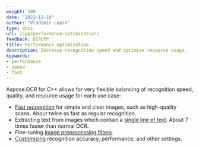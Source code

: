 ```yaml
---
weight: 100
date: "2022-12-10"
author: "Vladimir Lapin"
type: docs
url: /cpp/performance-optimization/
feedback: OCRCPP
title: Performance optimization
description: Increase recognition speed and optimize resource usage.
keywords:
- performance
- speed
- fast
---
```


Aspose.OCR for C++ allows for very flexible balancing of recognition speed, quality, and resource usage for each use case:

- [Fast recognition](/ocr/cpp/fast-recognition/) for simple and clear images, such as high-quality scans. About twice as fast as regular recognition.
- Extracting text from images which contain a [single line of text](/ocr/cpp/recognize-single-line/). About 7 times faster than normal OCR.
- Fine-tuning [image preprocessing filters](/ocr/cpp/image-preprocessing/).
- [Customizing](/ocr/cpp/settings/) recognition accuracy, performance, and other settings.
